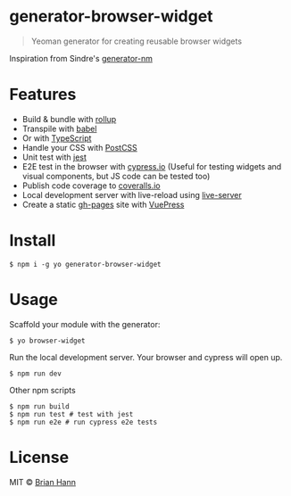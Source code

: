 # generator-browser-widget

> Yeoman generator for creating reusable browser widgets

Inspiration from Sindre's [generator-nm](https://github.com/sindresorhus/generator-nm)

# Features

* Build & bundle with [rollup](https://github.com/rollup/rollup)
* Transpile with [babel](https://babeljs.io)
* Or with [TypeScript](https://www.typescriptlang.org/)
* Handle your CSS with [PostCSS](postcss)
* Unit test with [jest](https://facebook.github.io/jest/)
* E2E test in the browser with [cypress.io](https://www.cypress.io/) (Useful for testing widgets and visual components, but JS code can be tested too)
* Publish code coverage to [coveralls.io](https://coveralls.io)
* Local development server with live-reload using [live-server](https://www.npmjs.com/package/live-server)
* Create a static [gh-pages](https://pages.github.com/) site with [VuePress](https://vuepress.vuejs.org/)

# Install

    $ npm i -g yo generator-browser-widget

# Usage

Scaffold your module with the generator:

    $ yo browser-widget

Run the local development server. Your browser and cypress will open up.

    $ npm run dev

Other npm scripts

    $ npm run build
    $ npm run test # test with jest
    $ npm run e2e # run cypress e2e tests

# License

MIT © [Brian Hann](https://brianhann.com)
